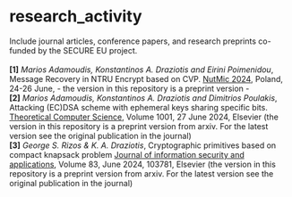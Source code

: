 # research_activity
Include journal articles, conference papers, and research preprints co-funded by the SECURE EU project.<br><br>
**[1]** _Marios Adamoudis, Konstantinos A. Draziotis and Eirini Poimenidou_, Message Recovery in NTRU Encrypt based on CVP. [NutMic 2024](https://nutmic2024.usz.edu.pl/contributed-talks/), Poland, 24-26 June, - the version in this repository is a preprint version - <br>
**[2]** _Marios Adamoudis, Konstantinos A. Draziotis and Dimitrios Poulakis_, Attacking (EC)DSA scheme with ephemeral keys sharing specific bits. [Theoretical Computer Science](https://www.sciencedirect.com/science/article/pii/S0304397524001932?dgcid=coauthor), Volume 1001, 27 June 2024, Elsevier (the version in this repository is a preprint version from arxiv. For the latest version see the original publication in the journal) <br>
**[3]** _George S. Rizos & K. A. Draziotis_, Cryptographic primitives based on compact knapsack problem [Journal of information security and applications](https://doi.org/10.1016/j.jisa.2024.103781), Volume 83, June 2024, 103781, Elsevier (the version in this repository is a preprint version from arxiv. For the latest version see the original publication in the journal)


